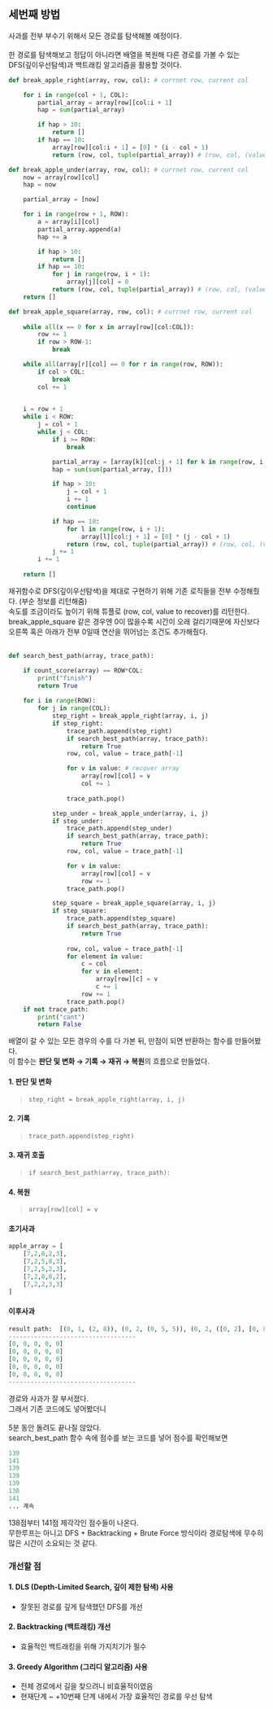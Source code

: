 ## 세번째 방법  
사과를 전부 부수기 위해서 모든 경로를 탐색해볼 예정이다.   
<br>
한 경로를 탐색해보고 정답이 아니라면 배열을 복원해 다른 경로를 가볼 수 있는   
DFS(깊이우선탐색)과 백트래킹 알고리즘을 활용할 것이다.  
```python
def break_apple_right(array, row, col): # currnet row, current col

    for i in range(col + 1, COL):
        partial_array = array[row][col:i + 1]
        hap = sum(partial_array)

        if hap > 10:
            return []
        if hap == 10:
            array[row][col:i + 1] = [0] * (i - col + 1)
            return (row, col, tuple(partial_array)) # (row, col, (value to recover))

def break_apple_under(array, row, col): # currnet row, current col
    now = array[row][col]
    hap = now

    partial_array = [now]

    for i in range(row + 1, ROW):
        a = array[i][col]
        partial_array.append(a) 
        hap += a

        if hap > 10:
            return []
        if hap == 10:
            for j in range(row, i + 1):
                array[j][col] = 0
            return (row, col, tuple(partial_array)) # (row, col, (value to recover))
    return []

def break_apple_square(array, row, col): # currnet row, current col
    
    while all(x == 0 for x in array[row][col:COL]):
        row += 1
        if row > ROW-1:
            break

    while all(array[r][col] == 0 for r in range(row, ROW)):
        if col > COL:
            break
        col += 1

        
    i = row + 1
    while i < ROW:
        j = col + 1
        while j < COL:
            if i >= ROW:
                break

            partial_array = [array[k][col:j + 1] for k in range(row, i + 1)]
            hap = sum(sum(partial_array, []))

            if hap > 10:
                j = col + 1
                i += 1
                continue

            if hap == 10:
                for l in range(row, i + 1):
                    array[l][col:j + 1] = [0] * (j - col + 1)
                return (row, col, tuple(partial_array)) # (row, col, (value to recover))
            j += 1 
        i += 1
        
    return []
```
재귀함수로 DFS(깊이우선탐색)을 제대로 구현하기 위해 기존 로직들을 전부 수정해줬다. (부순 정보를 리턴해줌)  
속도를 조금이라도 높이기 위해 튜플로 (row, col, value to recover)를 리턴한다.  
break_apple_square 같은 경우엔 0이 많을수록 시간이 오래 걸리기때문에 자신보다 오른쪽 혹은 아래가 전부 0일때 연산을 뛰어넘는 조건도 추가해줬다.  
<br>
```python
def search_best_path(array, trace_path):

    if count_score(array) == ROW*COL:
        print("finish")
        return True
    
    for i in range(ROW):
        for j in range(COL):
            step_right = break_apple_right(array, i, j)
            if step_right:
                trace_path.append(step_right)
                if search_best_path(array, trace_path):
                    return True
                row, col, value = trace_path[-1]

                for v in value: # recover array
                    array[row][col] = v
                    col += 1    
                
                trace_path.pop()

            step_under = break_apple_under(array, i, j)
            if step_under:
                trace_path.append(step_under)
                if search_best_path(array, trace_path):
                    return True
                row, col, value = trace_path[-1]

                for v in value:
                    array[row][col] = v
                    row += 1
                trace_path.pop()

            step_square = break_apple_square(array, i, j)
            if step_square:
                trace_path.append(step_square)
                if search_best_path(array, trace_path):
                    return True
                
                row, col, value = trace_path[-1]
                for element in value:
                    c = col
                    for v in element:
                        array[row][c] = v
                        c += 1
                    row += 1    
                trace_path.pop()
    if not trace_path:
        print("cant")
        return False
```
배열이 갈 수 있는 모든 경우의 수를 다 가본 뒤, 만점이 되면 반환하는 함수를 만들어봤다.  
이 함수는 **판단 및 변화 → 기록 → 재귀 → 복원**의 흐름으로 만들었다.  
#### 1. 판단 및 변화
> `step_right = break_apple_right(array, i, j)`  

#### 2. 기록
> `trace_path.append(step_right)`

#### 3. 재귀 호출
> `if search_best_path(array, trace_path):`

#### 4. 복원
> `array[row][col] = v`

#### 초기사과
```python
apple_array = [
    [7,2,8,2,3],
    [7,2,5,8,3],
    [7,2,5,2,3],
    [7,2,8,8,2],
    [7,2,2,3,3]
]
```
#### 이후사과
```python
result path:  [(0, 1, (2, 8)), (0, 2, (0, 5, 5)), (0, 2, ([0, 2], [0, 8])), (0, 3, (0, 0, 2, 8)), (3, 2, (8, 0, 2)), (0, 1, ([0, 0], [2, 0], [2, 0], [0, 0, 0, 3)), (2, 0, (7, 0, 0, 0, 3)), (4, 0, (7, 0, 0, 3)), (3, 0, ([7, 0, 0, 0, 0], [0, 0, 0, 0, 3]))]
-----------------------------------
[0, 0, 0, 0, 0]
[0, 0, 0, 0, 0]
[0, 0, 0, 0, 0]
[0, 0, 0, 0, 0]
[0, 0, 0, 0, 0]
-----------------------------------
```
경로와 사과가 잘 부서졌다.   
그래서 기존 코드에도 넣어봤더니  
<br>
5분 동안 돌려도 끝나질 않았다.  
search_best_path 함수 속에 점수를 보는 코드를 넣어 점수를 확인해보면   
```python
139
141
139
139
139
138
141
... 계속
```
138점부터 141점 제각각인 점수들이 나온다.  
무한루프는 아니고 DFS + Backtracking + Brute Force 방식이라 경로탐색에 무수히 많은 시간이 소요되는 것 같다.  

### 개선할 점
#### 1. DLS (Depth-Limited Search, 깊이 제한 탐색) 사용
- 잘못된 경로를 깊게 탐색했던 DFS를 개선

#### 2. Backtracking (백트래킹) 개선
- 효율적인 백트래킹을 위해 가지치기가 필수

#### 3. Greedy Algorithm (그리디 알고리즘) 사용
- 전체 경로에서 길을 찾으려니 비효율적이였음
- 현재단계 ~ +10번째 단계 내에서 가장 효율적인 경로를 우선 탐색


